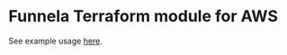 Funnela Terraform module for AWS
===


See example usage [here](https://github.com/funnela/terraform-example).